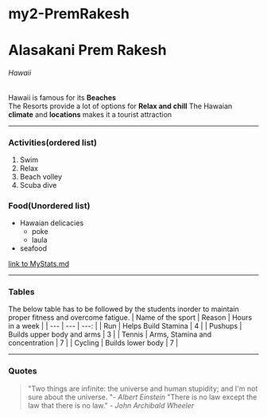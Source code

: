 # my2-PremRakesh
# Alasakani Prem Rakesh
###### Hawaii
Hawaii is famous for its **Beaches**</br>
The Resorts provide a lot of options for **Relax and chill**
The Hawaian **climate** and **locations** makes it a tourist attraction
___
### Activities(ordered list)
1. Swim
2. Relax
3. Beach volley
4. Scuba dive
### Food(Unordered list)
* Hawaian delicacies
    * poke
    * laula
* seafood

[link to MyStats.md](MyStats.md)
___
### Tables
The below table has to be followed by the students inorder to maintain proper fitness and overcome fatigue.
| Name of the sport | Reason | Hours in a week |
| --- | --- | ---: |
| Run | Helps Build Stamina | 4 |
| Pushups | Builds upper body and arms | 3 |
| Tennis | Arms, Stamina and concentration | 7 |
| Cycling | Builds lower body | 7 |
___
### Quotes
>"Two things are infinite: the universe and human stupidity; and I'm not sure about the universe. "- *Albert Einstein*
>"There is no law except the law that there is no law." - *John Archibald Wheeler*